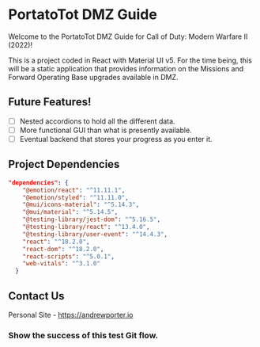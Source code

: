 # PortatoTot DMZ Guide

Welcome to the PortatoTot DMZ Guide for Call of Duty: Modern Warfare II (2022)!

This is a project coded in React with Material UI v5. For the time being, this will be a static application that provides information on the Missions and Forward Operating Base upgrades available in DMZ.

## Future Features!

- [ ] Nested accordions to hold all the different data.
- [ ] More functional GUI than what is presently available.
- [ ] Eventual backend that stores your progress as you enter it.

## Project Dependencies

``` JSON
"dependencies": {
    "@emotion/react": "^11.11.1",
    "@emotion/styled": "^11.11.0",
    "@mui/icons-material": "^5.14.3",
    "@mui/material": "^5.14.5",
    "@testing-library/jest-dom": "^5.16.5",
    "@testing-library/react": "^13.4.0",
    "@testing-library/user-event": "^14.4.3",
    "react": "^18.2.0",
    "react-dom": "^18.2.0",
    "react-scripts": "^5.0.1",
    "web-vitals": "^3.1.0"
  }
```

## Contact Us

Personal Site - <https://andrewporter.io>

### Show the success of this test Git flow.

